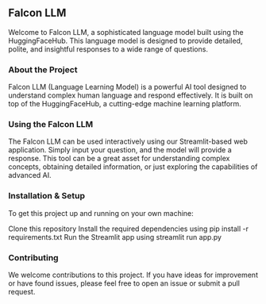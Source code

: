 ## Falcon LLM
Welcome to Falcon LLM, a sophisticated language model built using the HuggingFaceHub. This language model is designed to provide detailed, polite, and insightful responses to a wide range of questions.

### About the Project
Falcon LLM (Language Learning Model) is a powerful AI tool designed to understand complex human language and respond effectively. It is built on top of the HuggingFaceHub, a cutting-edge machine learning platform.

### Using the Falcon LLM
The Falcon LLM can be used interactively using our Streamlit-based web application. Simply input your question, and the model will provide a response. This tool can be a great asset for understanding complex concepts, obtaining detailed information, or just exploring the capabilities of advanced AI.

### Installation & Setup
To get this project up and running on your own machine:

Clone this repository
Install the required dependencies using pip install -r requirements.txt
Run the Streamlit app using streamlit run app.py


### Contributing
We welcome contributions to this project. If you have ideas for improvement or have found issues, please feel free to open an issue or submit a pull request.
